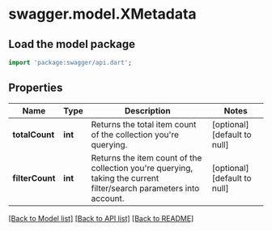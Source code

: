 # swagger.model.XMetadata

## Load the model package
```dart
import 'package:swagger/api.dart';
```

## Properties
Name | Type | Description | Notes
------------ | ------------- | ------------- | -------------
**totalCount** | **int** | Returns the total item count of the collection you&#x27;re querying. | [optional] [default to null]
**filterCount** | **int** | Returns the item count of the collection you&#x27;re querying, taking the current filter/search parameters into account. | [optional] [default to null]

[[Back to Model list]](../README.md#documentation-for-models) [[Back to API list]](../README.md#documentation-for-api-endpoints) [[Back to README]](../README.md)

